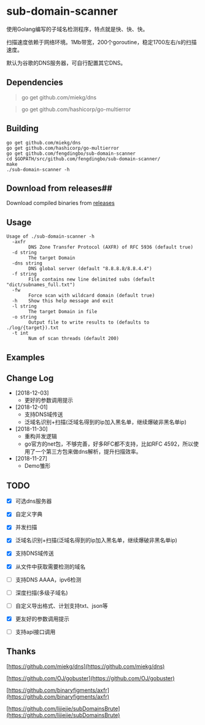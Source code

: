 sub-domain-scanner
======
使用Golang编写的子域名检测程序，特点就是快、快、快。

扫描速度依赖于网络环境。1Mb带宽，200个goroutine，稳定1700左右/s的扫描速度。

默认为谷歌的DNS服务器，可自行配置其它DNS。


## Dependencies ##
>go get github.com/miekg/dns

>go get github.com/hashicorp/go-multierror


## Building ##
	go get github.com/miekg/dns
	go get github.com/hashicorp/go-multierror
	go get github.com/fengdingbo/sub-domain-scanner
	cd $GOPATH/src/github.com/fengdingbo/sub-domain-scanner/
	make
	./sub-domain-scanner -h


## Download from releases##
Download compiled binaries from [releases](https://github.com/fengdingbo/sub-domain-scanner/releases)


## Usage ##
	Usage of ./sub-domain-scanner -h
	  -axfr
			DNS Zone Transfer Protocol (AXFR) of RFC 5936 (default true)
	  -d string
			The target Domain
	  -dns string
			DNS global server (default "8.8.8.8/8.8.4.4")
	  -f string
			File contains new line delimited subs (default "dict/subnames_full.txt")
	  -fw
			Force scan with wildcard domain (default true)
	  -h	Show this help message and exit
	  -l string
			The target Domain in file
	  -o string
			Output file to write results to (defaults to ./log/{target}).txt
	  -t int
			Num of scan threads (default 200)


## Examples ##
        

## Change Log  
* [2018-12-03] 
	* 更好的参数调用提示
* [2018-12-01] 
	* 支持DNS域传送
	* 泛域名识别+扫描(泛域名得到的ip加入黑名单，继续爆破非黑名单ip)
* [2018-11-30] 
	* 重构并发逻辑
	* go官方的net包，不够完善，好多RFC都不支持，比如RFC 4592，所以使用了一个第三方包来做dns解析，提升扫描效率。
* [2018-11-27] 
	* Demo雏形


## TODO ##
  - [x] 可选dns服务器
  - [x] 自定义字典
  - [x] 并发扫描
  - [x] 泛域名识别+扫描(泛域名得到的ip加入黑名单，继续爆破非黑名单ip)
  - [x] 支持DNS域传送
  - [x] 从文件中获取需要检测的域名
  - [ ] 支持DNS AAAA，ipv6检测
  - [ ] 深度扫描(多级子域名)
  - [ ] 自定义导出格式、计划支持txt、json等
  - [x] 更友好的参数调用提示
  - [ ] 支持api接口调用


## Thanks ##
[https://github.com/miekg/dns](https://github.com/miekg/dns)

[https://github.com/OJ/gobuster](https://github.com/OJ/gobuster)

[https://github.com/binaryfigments/axfr](https://github.com/binaryfigments/axfr)

[https://github.com/lijiejie/subDomainsBrute](https://github.com/lijiejie/subDomainsBrute)
